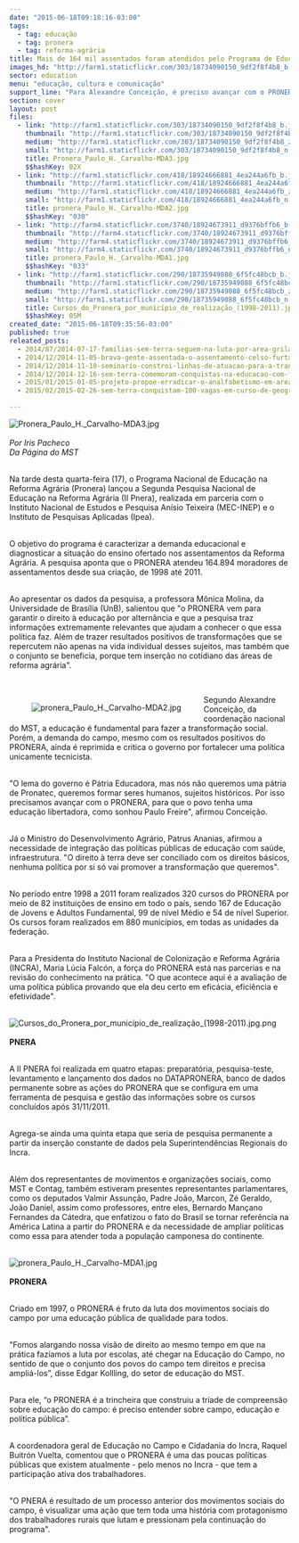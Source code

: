 ```yaml
---
date: "2015-06-18T09:18:16-03:00"
tags:
  - tag: educação
  - tag: pronera
  - tag: reforma-agrária
title: Mais de 164 mil assentados foram atendidos pelo Programa de Educação na Reforma Agrária
images_hd: "http://farm1.staticflickr.com/303/18734090150_9df2f8f4b8_b.jpg"
sector: education
menu: "educação, cultura e comunicação"
support_line: "Para Alexandre Conceição, é preciso avançar com o PRONERA \"para que o povo tenha uma educação libertadora, como sonhou Paulo Freire\"."
section: cover
layout: post
files:
  - link: "http://farm1.staticflickr.com/303/18734090150_9df2f8f4b8_b.jpg"
    thumbnail: "http://farm1.staticflickr.com/303/18734090150_9df2f8f4b8_t.jpg"
    medium: "http://farm1.staticflickr.com/303/18734090150_9df2f8f4b8_z.jpg"
    small: "http://farm1.staticflickr.com/303/18734090150_9df2f8f4b8_n.jpg"
    title: Pronera_Paulo_H._Carvalho-MDA3.jpg
    $$hashKey: 02X
  - link: "http://farm1.staticflickr.com/418/18924666881_4ea244a6fb_b.jpg"
    thumbnail: "http://farm1.staticflickr.com/418/18924666881_4ea244a6fb_t.jpg"
    medium: "http://farm1.staticflickr.com/418/18924666881_4ea244a6fb_z.jpg"
    small: "http://farm1.staticflickr.com/418/18924666881_4ea244a6fb_n.jpg"
    title: pronera_Paulo_H._Carvalho-MDA2.jpg
    $$hashKey: "030"
  - link: "http://farm4.staticflickr.com/3740/18924673911_d9376bffb6_b.jpg"
    thumbnail: "http://farm4.staticflickr.com/3740/18924673911_d9376bffb6_t.jpg"
    medium: "http://farm4.staticflickr.com/3740/18924673911_d9376bffb6_z.jpg"
    small: "http://farm4.staticflickr.com/3740/18924673911_d9376bffb6_n.jpg"
    title: pronera_Paulo_H._Carvalho-MDA1.jpg
    $$hashKey: "033"
  - link: "http://farm1.staticflickr.com/290/18735949088_6f5fc48bcb_b.jpg"
    thumbnail: "http://farm1.staticflickr.com/290/18735949088_6f5fc48bcb_t.jpg"
    medium: "http://farm1.staticflickr.com/290/18735949088_6f5fc48bcb_z.jpg"
    small: "http://farm1.staticflickr.com/290/18735949088_6f5fc48bcb_n.jpg"
    title: Cursos_do_Pronera_por_município_de_realização_(1998-2011).jpg.png
    $$hashKey: 05M
created_date: "2015-06-18T09:35:56-03:00"
published: true
releated_posts:
  - 2014/07/2014-07-17-familias-sem-terra-seguem-na-luta-por-area-grilada-em-abelardo-luz.md
  - 2014/12/2014-11-05-brava-gente-assentada-o-assentamento-celso-furtado.md
  - 2014/12/2014-11-10-seminario-constroi-linhas-de-atuacao-para-a-transicao-agroecologica-na-bahia.md
  - 2014/12/2014-12-16-sem-terra-comemoram-conquistas-na-educacao-com-formatura-coletiva.md
  - 2015/01/2015-01-05-projeto-propoe-erradicar-o-analfabetismo-em-areas-do-mst-na-bahia.md
  - 2015/02/2015-02-26-sem-terra-conquistam-100-vagas-em-curso-de-geografia-na-ufpa.md

---
```

<p><img alt="Pronera_Paulo_H._Carvalho-MDA3.jpg" src="http://farm1.staticflickr.com/303/18734090150_9df2f8f4b8_b.jpg" /><br />
<br />
<em>Por Iris Pacheco<br />
Da P&aacute;gina do MST</em></p>

<p><br />
Na tarde desta quarta-feira (17), o Programa Nacional de Educa&ccedil;&atilde;o na Reforma Agr&aacute;ria (Pronera) lan&ccedil;ou a Segunda Pesquisa Nacional de Educa&ccedil;&atilde;o na Reforma Agr&aacute;ria (II Pnera), realizada em parceria com o Instituto Nacional de Estudos e Pesquisa An&iacute;sio Teixeira (MEC-INEP) e o Instituto de Pesquisas Aplicadas (Ipea).</p>

<p><br />
O objetivo do programa &eacute; caracterizar a demanda educacional e diagnosticar a situa&ccedil;&atilde;o do ensino ofertado nos assentamentos da Reforma Agr&aacute;ria. A pesquisa aponta que o PRONERA atendeu 164.894 moradores de assentamentos desde sua cria&ccedil;&atilde;o, de 1998 at&eacute; 2011.</p>

<p><br />
Ao apresentar os dados da pesquisa, a professora M&ocirc;nica Molina, da Universidade de Bras&iacute;lia (UnB), salientou que &quot;o PRONERA vem para garantir o direito &agrave; educa&ccedil;&atilde;o por altern&acirc;ncia e que a pesquisa traz informa&ccedil;&otilde;es extremamente relevantes que ajudam a conhecer o que essa pol&iacute;tica faz. Al&eacute;m de trazer resultados positivos de transforma&ccedil;&otilde;es que se repercutem n&atilde;o apenas na vida individual desses sujeitos, mas tamb&eacute;m que o conjunto se beneficia, porque tem inser&ccedil;&atilde;o no cotidiano das &aacute;reas de reforma agr&aacute;ria&quot;.</p>

<p>&nbsp;</p>

<figure class="image" style="float:left"><img alt="pronera_Paulo_H._Carvalho-MDA2.jpg" src="http://farm1.staticflickr.com/418/18924666881_4ea244a6fb_b.jpg" />
<figcaption></figcaption>
</figure>

<p>Segundo Alexandre Concei&ccedil;&atilde;o, da coordena&ccedil;&atilde;o nacional do MST, a educa&ccedil;&atilde;o &eacute; fundamental para fazer a transforma&ccedil;&atilde;o social. Por&eacute;m, a demanda do campo, mesmo com os resultados positivos do PRONERA, ainda &eacute; reprimida e critica o governo por fortalecer uma pol&iacute;tica unicamente tecnicista.</p>

<p><br />
&quot;O lema do governo &eacute; P&aacute;tria Educadora, mas n&oacute;s n&atilde;o queremos uma p&aacute;tria de Pronatec, queremos formar seres humanos, sujeitos hist&oacute;ricos. Por isso precisamos avan&ccedil;ar com o PRONERA, para que o povo tenha uma educa&ccedil;&atilde;o libertadora, como sonhou Paulo Freire&quot;, afirmou Concei&ccedil;&atilde;o.</p>

<p><br />
J&aacute; o Ministro do Desenvolvimento Agr&aacute;rio, Patrus Ananias, afirmou a necessidade de integra&ccedil;&atilde;o das pol&iacute;ticas p&uacute;blicas de educa&ccedil;&atilde;o com sa&uacute;de, infraestrutura. &quot;O direito &agrave; terra deve ser conciliado com os direitos b&aacute;sicos, nenhuma pol&iacute;tica por si s&oacute; vai promover a transforma&ccedil;&atilde;o que queremos&quot;.</p>

<p><br />
No per&iacute;odo entre 1998 a 2011 foram realizados 320 cursos do PRONERA por meio de 82 institui&ccedil;&otilde;es de ensino em todo o pa&iacute;s, sendo 167 de Educa&ccedil;&atilde;o de Jovens e Adultos Fundamental, 99 de n&iacute;vel M&eacute;dio e 54 de n&iacute;vel Superior. Os cursos foram realizados em 880 munic&iacute;pios, em todas as unidades da federa&ccedil;&atilde;o.</p>

<p><br />
Para a Presidenta do Instituto Nacional de Coloniza&ccedil;&atilde;o e Reforma Agr&aacute;ria (INCRA), Maria L&uacute;cia Falc&oacute;n, a for&ccedil;a do PRONERA est&aacute; nas parcerias e na revis&atilde;o do conhecimento na pr&aacute;tica. &quot;O que acontece aqui &eacute; a avalia&ccedil;&atilde;o de uma pol&iacute;tica p&uacute;blica provando que ela deu certo em efic&aacute;cia, efici&ecirc;ncia e efetividade&quot;.<br />
&nbsp;</p>

<p><img alt="Cursos_do_Pronera_por_município_de_realização_(1998-2011).jpg.png" src="http://farm1.staticflickr.com/290/18735949088_6f5fc48bcb_b.jpg" /><br />
<br />
<strong>PNERA</strong></p>

<p><br />
A II PNERA foi realizada em quatro etapas: preparat&oacute;ria, pesquisa-teste, levantamento e lan&ccedil;amento dos dados no DATAPRONERA, banco de dados permanente sobre as a&ccedil;&otilde;es do PRONERA que se configura em uma ferramenta de pesquisa e gest&atilde;o das informa&ccedil;&otilde;es sobre os cursos conclu&iacute;dos ap&oacute;s 31/11/2011.</p>

<p><br />
Agrega-se ainda uma quinta etapa que seria de pesquisa permanente a partir da inser&ccedil;&atilde;o constante de dados pela Superintend&ecirc;ncias Regionais do Incra.</p>

<p><br />
Al&eacute;m dos representantes de movimentos e organiza&ccedil;&otilde;es sociais, como MST e Contag, tamb&eacute;m estiveram presentes representantes parlamentares, como os deputados Valmir Assun&ccedil;&atilde;o, Padre Jo&atilde;o, Marcon, Z&eacute; Geraldo, Jo&atilde;o Daniel, assim como professores, entre eles, Bernardo Man&ccedil;ano Fernandes da C&aacute;tedra, que enfatizou o fato do Brasil se tornar refer&ecirc;ncia na Am&eacute;rica Latina a partir do PRONERA e da necessidade de ampliar pol&iacute;ticas como essa para atender toda a popula&ccedil;&atilde;o camponesa do continente.<br />
&nbsp;</p>

<p><img alt="pronera_Paulo_H._Carvalho-MDA1.jpg" src="http://farm4.staticflickr.com/3740/18924673911_d9376bffb6_b.jpg" /><br />
<br />
<strong>PRONERA</strong></p>

<p><br />
Criado em 1997, o PRONERA &eacute; fruto da luta dos movimentos sociais do campo por uma educa&ccedil;&atilde;o p&uacute;blica de qualidade para todos.</p>

<p><br />
&quot;Fomos alargando nossa vis&atilde;o de direito ao mesmo tempo em que na pr&aacute;tica faz&iacute;amos a luta por escolas, at&eacute; chegar na Educa&ccedil;&atilde;o do Campo, no sentido de que o conjunto dos povos do campo tem direitos e precisa ampli&aacute;-los&rdquo;, disse Edgar Kollling, do setor de educa&ccedil;&atilde;o do MST.</p>

<p><br />
Para ele, &ldquo;o PRONERA &eacute; a trincheira que construiu a tr&iacute;ade de compreens&atilde;o sobre educa&ccedil;&atilde;o do campo: &eacute; preciso entender sobre campo, educa&ccedil;&atilde;o e pol&iacute;tica p&uacute;blica&rdquo;.</p>

<p><br />
A coordenadora geral de Educa&ccedil;&atilde;o no Campo e Cidadania do Incra, Raquel Buitr&oacute;n Vuelta, comentou que o PRONERA &eacute; uma das poucas pol&iacute;ticas p&uacute;blicas que existem atualmente - pelo menos no Incra - que tem a participa&ccedil;&atilde;o ativa dos trabalhadores.</p>

<p><br />
&quot;O PNERA &eacute; resultado de um processo anterior dos movimentos sociais do campo, &eacute; visualizar uma a&ccedil;&atilde;o que tem toda uma hist&oacute;ria com protagonismo dos trabalhadores rurais que lutam e pressionam pela continua&ccedil;&atilde;o do programa&quot;.</p>

